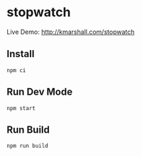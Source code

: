 # stopwatch

Live Demo: http://kmarshall.com/stopwatch

## Install

```
npm ci
```

## Run Dev Mode

```
npm start
```

## Run Build

```
npm run build
```
